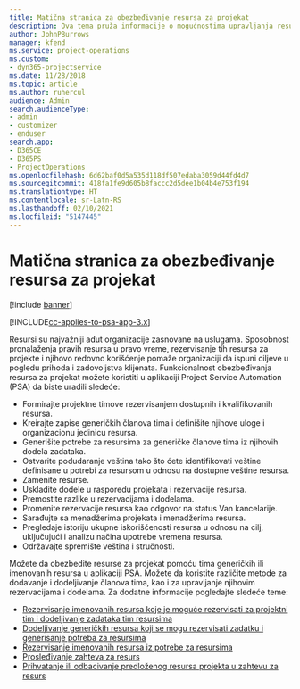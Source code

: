 ```yaml
---
title: Matična stranica za obezbeđivanje resursa za projekat
description: Ova tema pruža informacije o mogućnostima upravljanja resursima u aplikaciji Project Service Automation (PSA) za Dynamics 365.
author: JohnPBurrows
manager: kfend
ms.service: project-operations
ms.custom:
- dyn365-projectservice
ms.date: 11/28/2018
ms.topic: article
ms.author: ruhercul
audience: Admin
search.audienceType:
- admin
- customizer
- enduser
search.app:
- D365CE
- D365PS
- ProjectOperations
ms.openlocfilehash: 6d62baf0d5a535d118df507edaba3059d44fd4d7
ms.sourcegitcommit: 418fa1fe9d605b8faccc2d5dee1b04b4e753f194
ms.translationtype: HT
ms.contentlocale: sr-Latn-RS
ms.lasthandoff: 02/10/2021
ms.locfileid: "5147445"
---
```

# <a name="resourcing-projects-home-page"></a>Matična stranica za obezbeđivanje resursa za projekat

[!include [banner](../includes/psa-now-project-operations.md)]

[!INCLUDE[cc-applies-to-psa-app-3.x](../includes/cc-applies-to-psa-app-3x.md)]

Resursi su najvažniji adut organizacije zasnovane na uslugama. Sposobnost pronalaženja pravih resursa u pravo vreme, rezervisanje tih resursa za projekte i njihovo redovno korišćenje pomaže organizaciji da ispuni ciljeve u pogledu prihoda i zadovoljstva klijenata. Funkcionalnost obezbeđivanja resursa za projekat možete koristiti u aplikaciji Project Service Automation (PSA) da biste uradili sledeće:

- Formirajte projektne timove rezervisanjem dostupnih i kvalifikovanih resursa.
- Kreirajte zapise generičkih članova tima i definišite njihove uloge i organizacionu jedinicu resursa.
- Generišite potrebe za resursima za generičke članove tima iz njihovih dodela zadataka.
- Ostvarite podudaranje veština tako što ćete identifikovati veštine definisane u potrebi za resursom u odnosu na dostupne veštine resursa.
- Zamenite resurse.
- Uskladite dodele u rasporedu projekata i rezervacije resursa.
- Premostite razlike u rezervacijama i dodelama.
- Promenite rezervacije resursa kao odgovor na status Van kancelarije.
- Sarađujte sa menadžerima projekata i menadžerima resursa.
- Pregledaje istoriju ukupne iskorišćenosti resursa u odnosu na cilj, uključujući i analizu načina upotrebe vremena resursa.
- Održavajte spremište veština i stručnosti.


Možete da obezbedite resurse za projekat pomoću tima generičkih ili imenovanih resursa u aplikaciji PSA. Možete da koristite različite metode za dodavanje i dodeljivanje članova tima, kao i za upravljanje njihovim rezervacijama i dodelama. Za dodatne informacije pogledajte sledeće teme:

- [Rezervisanje imenovanih resursa koje je moguće rezervisati za projektni tim i dodeljivanje zadataka tim resursima](assign-named-bookable-resource.md)
- [Dodeljivanje generičkih resursa koji se mogu rezervisati zadatku i generisanje potreba za resursima](assign-generic-bookable-resource.md)
- [Rezervisanje imenovanih resursa iz potrebe za resursima](book-named-resource.md)
- [Prosleđivanje zahteva za resurs](submit-resource-request.md)
- [Prihvatanje ili odbacivanje predloženog resursa projekta u zahtevu za resurs](accept-reject-proposed-resource.md)
